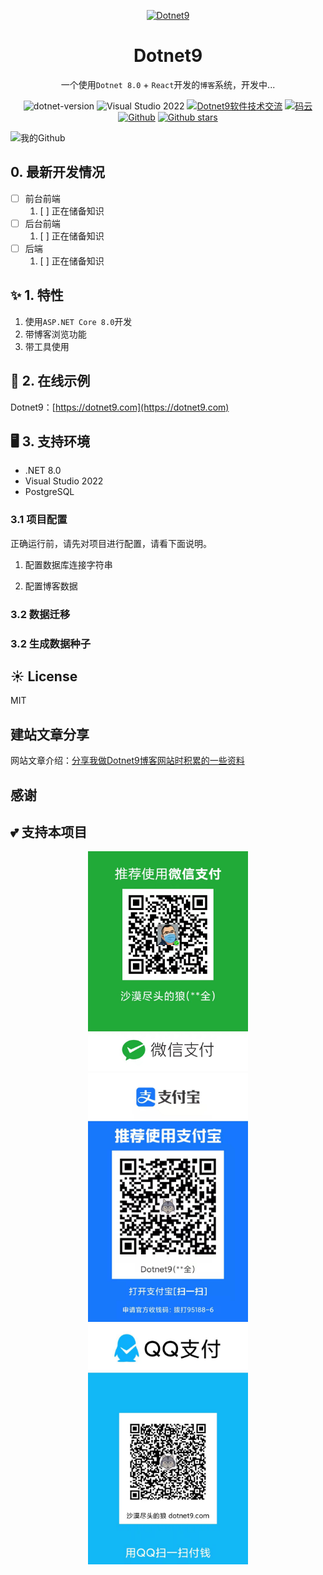<p align="center">
  <a href="https://dotnet9.com">
    <img src="https://img1.dotnet9.com/site/logo.png" width="128" height="128" alt="Dotnet9">
  </a>
</p>

<h1 align="center">Dotnet9</h1>

<div align="center">

一个使用`Dotnet 8.0` + `React`开发的`博客`系统，开发中...

 ![dotnet-version](https://img.shields.io/badge/.NET%208.0-blue)  ![Visual Studio 2022](https://img.shields.io/badge/Visual%20Studio%20-2022-blueviolet)  <a target="_blank" href="https://qm.qq.com/cgi-bin/qm/qr?k=iL6egdGSGCMPezcUyzMPEcs9qsllgwr-&jump_from=webapi"><img border="0" src="https://pub.idqqimg.com/wpa/images/group.png" alt="Dotnet9软件技术交流" title="Dotnet9软件技术交流"></a> [![码云](https://img.shields.io/badge/Gitee-%E7%A0%81%E4%BA%91-orange)](https://gitee.com/dotnet9/Dotnet9)   [![Github](https://img.shields.io/badge/%20-github-%2324292e)](https://github.com/dotnet9/Dotnet9) [![Github stars](https://img.shields.io/github/stars/dotnet9/Dotnet9)](https://github.com/dotnet9/Dotnet9)

 </div>

 ![我的Github](https://github-readme-stats.vercel.app/api?username=dotnet9&show_icons=true&theme=radical)

 ## 0. 最新开发情况

- [ ] 前台前端
  1. [ ] 正在储备知识
- [ ] 后台前端
  1. [ ] 正在储备知识
- [ ] 后端
  1. [ ] 正在储备知识

## ✨ 1. 特性

1. 使用`ASP.NET Core 8.0`开发
2. 带博客浏览功能
3. 带工具使用

## 🌈 2. 在线示例

Dotnet9：[https://dotnet9.com](https://dotnet9.com)

## 🖥 3. 支持环境

- .NET 8.0
- Visual Studio 2022
- PostgreSQL

### 3.1 项目配置

正确运行前，请先对项目进行配置，请看下面说明。

1. 配置数据库连接字符串


2. 配置博客数据


### 3.2 数据迁移


### 3.2 生成数据种子

## ☀️ License

MIT

## 建站文章分享

网站文章介绍：[分享我做Dotnet9博客网站时积累的一些资料](https://dotnet9.com/2022/03/Share-some-learning-materials-I-accumulated-when-I-was-a-blog-website)

## 感谢

## 💕 支持本项目

<div align="center">
<img src="./assets/WeChatPay.jpg" width="256" alt="Wechat"><img src="./assets/AliPay.jpg" style="margin-left: 5px; margin-right: 5px;" width="256" alt="Alipay"><img src="./assets/QQPay.jpg" width="256" alt="QQpay">
</div>